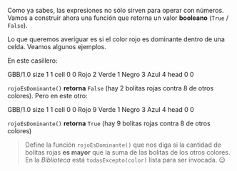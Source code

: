 Como ya sabes, las expresiones no sólo sirven para operar con números. Vamos a construir ahora una función que retorna un valor **booleano** (`True` / `False`).

Lo que queremos averiguar es si el color rojo es dominante dentro de una celda. Veamos algunos ejemplos. 

En este casillero:

<gs-board>
 GBB/1.0
 size 1 1
 cell 0 0 Rojo 2 Verde 1 Negro 3 Azul 4
 head 0 0
<gs-board>

`rojoEsDominante()` **retorna** `False` (hay 2 bolitas rojas contra 8 de otros colores).
Pero en este otro:

<gs-board>
 GBB/1.0
 size 1 1
 cell 0 0 Rojo 9 Verde 1 Negro 3 Azul 4
 head 0 0
<gs-board>

`rojoEsDominante()` **retorna** `True` (hay 9 bolitas rojas contra 8 de otros colores)

> Define la función `rojoEsDominante()` que nos diga si la cantidad de bolitas rojas **es mayor** que la suma de las bolitas de los otros colores. En la _Biblioteca_ está `todasExcepto(color)` lista para ser invocada. :wink:
